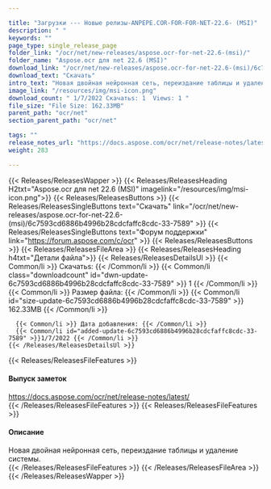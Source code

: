```yaml
---

title: "Загрузки --- Новые релизы-ANPEPE.COR-FOR-FOR-NET-22.6- (MSI)"
description: " "
keywords: ""
page_type: single_release_page
folder_link: "/ocr/net/new-releases/aspose.ocr-for-net-22.6-(msi)/"
folder_name: "Aspose.ocr для net 22.6 (MSI)"
download_link: "/ocr/net/new-releases/aspose.ocr-for-net-22.6-(msi)/6c7593cd6886b4996b28cdcfaffc8cdc-33-7589"
download_text: "Скачать"
intro_text: "Новая двойная нейронная сеть, переиздание таблицы и удаление системы."
image_link: "/resources/img/msi-icon.png"
download_count: " 1/7/2022 Скачатьs: 1  Views: 1 "
file_size: "File Size: 162.33MB"
parent_path: "ocr/net"
section_parent_path: "ocr/net"

tags: ""
release_notes_url: "https://docs.aspose.com/ocr/net/release-notes/latest/"
weight: 283

---
```


{{< Releases/ReleasesWapper >}}
  {{< Releases/ReleasesHeading H2txt="Aspose.ocr для net 22.6 (MSI)" imagelink="/resources/img/msi-icon.png">}}
  {{< Releases/ReleasesButtons >}}
    {{< Releases/ReleasesSingleButtons text="Скачать" link="/ocr/net/new-releases/aspose.ocr-for-net-22.6-(msi)/6c7593cd6886b4996b28cdcfaffc8cdc-33-7589" >}}
    {{< Releases/ReleasesSingleButtons text="Форум поддержки" link="https://forum.aspose.com/c/ocr" >}}
  {{< Releases/ReleasesButtons >}}
  {{< Releases/ReleasesFileArea >}}
    {{< Releases/ReleasesHeading h4txt="Детали файла">}}
    {{< Releases/ReleasesDetailsUl >}}
      {{< Common/li >}} Скачатьs: {{< /Common/li >}}
      {{< Common/li class="downloadcount" id="dwn-update-6c7593cd6886b4996b28cdcfaffc8cdc-33-7589" >}} 1 {{< /Common/li >}}
      {{< Common/li >}} Размер файла: {{< /Common/li >}}
      {{< Common/li id="size-update-6c7593cd6886b4996b28cdcfaffc8cdc-33-7589" >}} 162.33MB {{< /Common/li >}}

      {{< Common/li >}} Дата добавления: {{< /Common/li >}}
      {{< Common/li id="added-update-6c7593cd6886b4996b28cdcfaffc8cdc-33-7589" >}}1/7/2022 {{< /Common/li >}}
    {{< /Releases/ReleasesDetailsUl >}}

  {{< Releases/ReleasesFileFeatures >}}
      <h4>Выпуск заметок</h4><div><a href='https://docs.aspose.com/ocr/net/release-notes/latest/'>https://docs.aspose.com/ocr/net/release-notes/latest/</a></div>
  {{< /Releases/ReleasesFileFeatures >}}
  {{< Releases/ReleasesFileFeatures >}}
      <h4>Описание</h4><div class="HTMLDescription">Новая двойная нейронная сеть, переиздание таблицы и удаление системы.</div>
  {{< /Releases/ReleasesFileFeatures >}}
 {{< /Releases/ReleasesFileArea >}}
{{< /Releases/ReleasesWapper >}}



